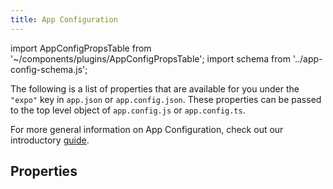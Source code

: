 ```yaml
---
title: App Configuration
---
```


import AppConfigPropsTable from '~/components/plugins/AppConfigPropsTable';
import schema from '../app-config-schema.js';

The following is a list of properties that are available for you under the `"expo"` key in `app.json` or `app.config.json`. These properties can be passed to the top level object of `app.config.js` or `app.config.ts`.

For more general information on App Configuration, check out our introductory [guide](/workflow/configuration/).

## Properties

<AppConfigPropsTable schema={schema}/>
